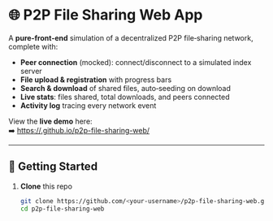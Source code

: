# 🌐 P2P File Sharing Web App

A **pure‑front‑end** simulation of a decentralized P2P file‑sharing network, complete with:
- **Peer connection** (mocked): connect/disconnect to a simulated index server  
- **File upload & registration** with progress bars  
- **Search & download** of shared files, auto‑seeding on download  
- **Live stats**: files shared, total downloads, and peers connected  
- **Activity log** tracing every network event  

View the **live demo** here:  
➡️ [https://<hmak27230>.github.io/p2p-file-sharing-web/  ](https://<your‑username>.github.io/p2p-file-sharing-web/)

---

## 🔧 Getting Started

1. **Clone** this repo  
   ```bash
   git clone https://github.com/<your‑username>/p2p-file-sharing-web.git
   cd p2p-file-sharing-web
